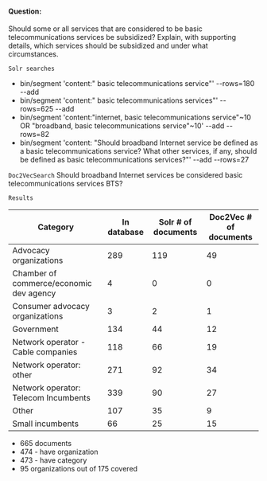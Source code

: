 
#### Question:

Should some or all services that are considered to be basic telecommunications services be subsidized? Explain, with supporting details, which services should be subsidized and under what circumstances.

`Solr searches`

- bin/segment 'content:" basic telecommunications service"' --rows=180 --add
- bin/segment 'content:" basic telecommunications services"' --rows=625 --add
- bin/segment 'content:"internet, basic telecommunications service"~10 OR "broadband, basic telecommunications service"~10' --add --rows=82
- bin/segment 'content: "Should broadband Internet service be defined as a basic telecommunications service? What other services, if any, should be defined as basic telecommunications services?"' --add --rows=27

`Doc2VecSearch` 
Should broadband Internet services be considered basic telecommunications services BTS?


`Results`

Category| In database | Solr # of documents | Doc2Vec # of documents |   
--- | --- | --- | --- |  
Advocacy organizations |  289 | 119 | 49 |  
Chamber of commerce/economic dev agency |  4 | 0 | 0 |  
Consumer advocacy organizations | 3 | 2  |  1 |
Government  | 134 | 44 | 12  |  
Network operator - Cable companies | 118 | 66 | 19  |  
Network operator: other | 271 | 92 | 34  |   
Network operator: Telecom Incumbents | 339 |  90 | 27 |   
Other | 107 | 35 | 9 |  
Small incumbents  | 66  | 25 | 15 |  

- 665 documents
- 474 - have organization
- 473 - have category
- 95 organizations out of 175 covered
